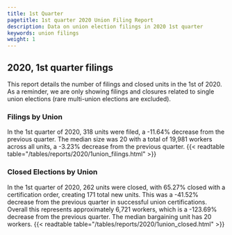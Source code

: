 ```yaml
---
title: 1st Quarter 
pagetitle: 1st quarter 2020 Union Filing Report
description: Data on union election filings in 2020 1st quarter 
keywords: union filings
weight: 1
---
```


## 2020, 1st quarter filings

This report details the number of filings and closed units in the 1st of 2020. As a reminder, we are only showing filings and closures related to single union elections (rare multi-union elections are excluded).

### Filings by Union
In the 1st quarter of 2020, 318 units were filed, a -11.64% decrease from the previous quarter. The median size was 20 with a total of 19,981 workers across all units, a -3.23% decrease from the previous quarter.
{{< readtable table="/tables/reports/2020/1union_filings.html" >}}

### Closed Elections by Union
In the 1st quarter of 2020, 262 units were closed, with 65.27% closed with a certification order, creating 171 total new units. This was a -41.52% decrease from the previous quarter in successful union certifications. Overall this represents approximately 6,721 workers, which is a -123.69% decrease from the previous quarter. The median bargaining unit has 20 workers.
{{< readtable table="/tables/reports/2020/1union_closed.html" >}}
